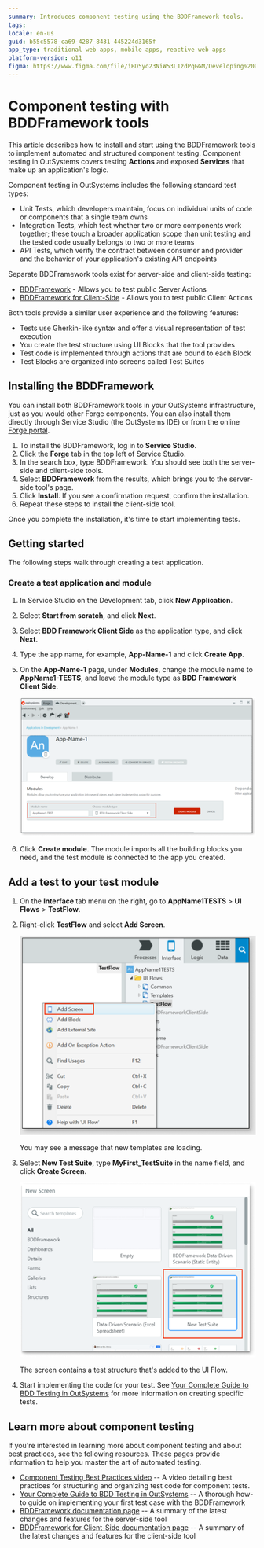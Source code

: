 ```yaml
---
summary: Introduces component testing using the BDDFramework tools.
tags: 
locale: en-us
guid: b55c5578-ca69-4287-8431-445224d3165f
app_type: traditional web apps, mobile apps, reactive web apps
platform-version: o11
figma: https://www.figma.com/file/iBD5yo23NiW53L1zdPqGGM/Developing%20an%20Application?node-id=952:1647
---
```


# Component testing with BDDFramework tools
 
This article describes how to install and start using the BDDFramework tools to implement automated and structured component testing. Component testing in OutSystems covers testing **Actions** and exposed **Services** that make up an application's logic. 

Component testing in OutSystems includes the following standard test types:

* Unit Tests, which developers maintain, focus on individual units of code or components that a single team owns 
* Integration Tests, which test whether two or more components work together; these touch a broader application scope than unit testing and the tested code usually belongs to two or more teams
* API Tests, which verify the contract between consumer and provider and the behavior of your application's existing API endpoints

Separate BDDFramework tools exist for server-side and client-side testing:

* [BDDFramework](https://www.outsystems.com/forge/Component_Documentation.aspx?ProjectId=1201&ProjectName=bddframework) - Allows you to test public Server Actions
* [BDDFramework for Client-Side](https://www.outsystems.com/forge/component-overview/10917/bddframework-client-side) - Allows you to test public Client Actions

Both tools provide a similar user experience and the following features:

* Tests use Gherkin-like syntax and offer a visual representation of test execution
* You create the test structure using UI Blocks that the tool provides
* Test code is implemented through actions that are bound to each Block
* Test Blocks are organized into screens called Test Suites

## Installing the BDDFramework

You can install both BDDFramework tools in your OutSystems infrastructure, just as you would other Forge components. You can also install them directly through Service Studio (the OutSystems IDE) or from the online [Forge portal](https://www.outsystems.com/forge/).

1. To install the BDDFramework, log in to **Service Studio**.
2. Click the **Forge** tab in the top left of Service Studio.
3. In the search box, type BDDFramework. You should see both the server-side and client-side tools.
4. Select **BDDFramework** from the results, which brings you to the server-side tool's page.
5. Click **Install**. If you see a confirmation request, confirm the installation.
6. Repeat these steps to install the client-side tool.

Once you complete the installation, it's time to start implementing tests.

## Getting started 

The following steps walk through creating a test application.

### Create a test application and module

1. In Service Studio on the Development tab, click **New Application**.
1. Select **Start from scratch**, and click **Next**.
1. Select **BDD Framework Client Side** as the application type, and click **Next**.
1. Type the app name, for example, **App-Name-1** and click **Create App**.
1. On the **App-Name-1** page, under **Modules**, change the module name to **AppName1-TESTS**, and leave the module type as **BDD Framework Client Side**.

    ![](images/create-bdd-module-xplat.png)

1. Click **Create module**. The module imports all the building blocks you need, and the test module is connected to the app you created.

## Add a test to your test module

1. On the **Interface** tab menu on the right, go to **AppName1TESTS** > **UI Flows** > **TestFlow**.  

1. Right-click **TestFlow** and select **Add Screen**.

    ![](images/testflow-1-xplat.png) 

    You may see a message that new templates are loading.

1. Select **New Test Suite**, type **MyFirst_TestSuite** in the name field, and click **Create Screen.**
 
    ![](images/new-test-suite-xplat.png)

    The screen contains a test structure that's added to the UI Flow.

1. Start implementing the code for your test. See [Your Complete Guide to BDD Testing in OutSystems](https://www.outsystems.com/blog/posts/bdd-testing/) for more information on creating specific tests.

## Learn more about component testing

If you're interested in learning more about component testing and about best practices, see the following resources. These pages provide information to help you master the art of automated testing.

* [Component Testing Best Practices video](https://www.outsystems.com/training/courses/180/component-testing/?LearningPathId=10) -- A video detailing best practices for structuring and organizing test code for component tests.
* [Your Complete Guide to BDD Testing in OutSystems](https://www.outsystems.com/blog/posts/bdd-testing/) -- A thorough how-to guide on implementing your first test case with the BDDFramework 
* [BDDFramework documentation page](https://www.outsystems.com/forge/Component_Documentation.aspx?ProjectId=1201&ProjectName=bddframework) -- A summary of the latest changes and features for the server-side tool
* [BDDFramework for Client-Side documentation page]( https://www.outsystems.com/forge/Component_Documentation.aspx?ProjectId=10917&ProjectName=bddframework-client-side) -- A summary of the latest changes and features for the client-side tool
